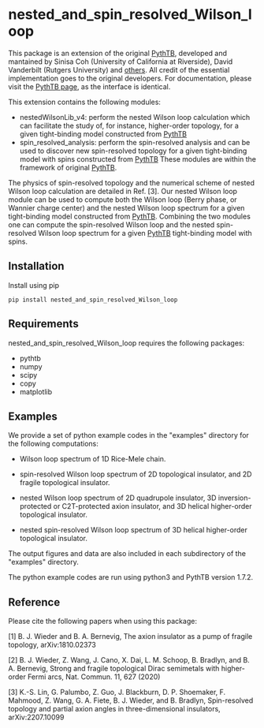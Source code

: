 # nested_and_spin_resolved_Wilson_loop

This package is an extension of the original [PythTB](https://www.physics.rutgers.edu/pythtb/), developed and mantained by Sinisa Coh (University of California at Riverside), David Vanderbilt (Rutgers University) and [others](https://www.physics.rutgers.edu/pythtb/about.html#history). All credit of the essential implementation goes to the original developers. 
For documentation, please visit the [PythTB page](https://www.physics.rutgers.edu/pythtb/usage.html), as the interface is identical.

This extension contains the following modules:
- nestedWilsonLib_v4: perform the nested Wilson loop calculation which can facilitate the study of, for instance, higher-order topology, for a given tight-binding model constructed from [PythTB](https://www.physics.rutgers.edu/pythtb/) 
- spin_resolved_analysis: perform the spin-resolved analysis and can be used to discover new spin-resolved topology for a given tight-binding model with spins constructed from [PythTB](https://www.physics.rutgers.edu/pythtb/) 
These modules are within the framework of original [PythTB](https://www.physics.rutgers.edu/pythtb/). 

The physics of spin-resolved topology and the numerical scheme of nested Wilson loop calculation are detailed in Ref. [3]. Our nested Wilson loop module can be used to compute both the Wilson loop (Berry phase, or Wannier charge center) and the nested Wilson loop spectrum for a given tight-binding model constructed from [PythTB](https://www.physics.rutgers.edu/pythtb/). Combining the two modules one can compute the spin-resolved Wilson loop and the nested spin-resolved Wilson loop spectrum for a given [PythTB](https://www.physics.rutgers.edu/pythtb/) tight-binding model with spins.  

## Installation

Install using pip

``` 
pip install nested_and_spin_resolved_Wilson_loop 
```

## Requirements

nested_and_spin_resolved_Wilson_loop requires the following packages:

- pythtb
- numpy
- scipy
- copy
- matplotlib

## Examples

We provide a set of python example codes in the "examples" directory for the following computations:

- Wilson loop spectrum of 1D Rice-Mele chain.

- spin-resolved Wilson loop spectrum of 2D topological insulator, and 2D fragile topological insulator.

- nested Wilson loop spectrum of 2D quadrupole insulator, 3D inversion-protected or C2T-protected axion insulator, and 3D helical higher-order topological insulator.

- nested spin-resolved Wilson loop spectrum of 3D helical higher-order topological insulator.

The output figures and data are also included in each subdirectory of the "examples" directory.

The python example codes are run using python3 and PythTB version 1.7.2.

## Reference

Please cite the following papers when using this package:

[1] B. J. Wieder and B. A. Bernevig, The axion insulator as a pump of fragile topology, arXiv:1810.02373

[2] B. J. Wieder, Z. Wang, J. Cano, X. Dai, L. M. Schoop, B. Bradlyn, and B. A. Bernevig, Strong and fragile topological Dirac semimetals with higher-order Fermi arcs, Nat. Commun. 11, 627 (2020)

[3] K.-S. Lin, G. Palumbo, Z. Guo, J. Blackburn, D. P. Shoemaker, F. Mahmood, Z. Wang, G. A. Fiete, B. J. Wieder, and B. Bradlyn, Spin-resolved topology and partial axion angles in three-dimensional insulators, arXiv:2207.10099

